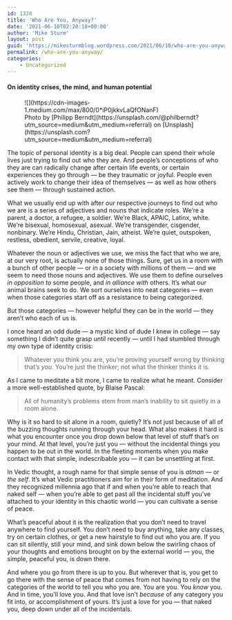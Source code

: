 ```yaml
---
id: 1320
title: 'Who Are You, Anyway?'
date: '2021-06-10T02:20:18+00:00'
author: 'Mike Sturm'
layout: post
guid: 'https://mikesturmblog.wordpress.com/2021/06/10/who-are-you-anyway/'
permalink: /who-are-you-anyway/
categories:
    - Uncategorized
---
```


#### On identity crises, the mind, and human potential

<figure class="wp-caption">![](https://cdn-images-1.medium.com/max/800/0*iP0jkkvLaQfONanF)<figcaption class="wp-caption-text">Photo by [Philipp Berndt](https://unsplash.com/@philberndt?utm_source=medium&utm_medium=referral) on [Unsplash](https://unsplash.com?utm_source=medium&utm_medium=referral)</figcaption></figure>The topic of personal identity is a big deal. People can spend their whole lives just trying to find out who they are. And people’s conceptions of who they are can radically change after certain life events, or certain experiences they go through — be they traumatic or joyful. People even actively work to change their idea of themselves — as well as how others see them — through sustained action.

What we usually end up with after our respective journeys to find out who we are is a series of adjectives and nouns that indicate roles. We’re a parent, a doctor, a refugee, a soldier. We’re Black, APAIC, Latinx, white. We’re bisexual, homosexual, asexual. We’re transgender, cisgender, nonbinary. We’re Hindu, Christian, Jain, atheist. We’re quiet, outspoken, restless, obedient, servile, creative, loyal.

Whatever the noun or adjectives we use, we miss the fact that who we are, at our very root, is actually none of those things. Sure, get us in a room with a bunch of other people — or in a society with millions of them — and we seem to need those nouns and adjectives. We use them to define ourselves *in opposition to* some people, and *in alliance with* others. It’s what our animal brains seek to do. We sort ourselves into neat categories — even when those categories start off as a resistance to being categorized.

But those categories — however helpful they can be in the world — they aren’t who each of us is.

I once heard an odd dude — a mystic kind of dude I knew in college — say something I didn’t quite grasp until recently — until I had stumbled through my own type of identity crisis:

> Whatever you think you are, you’re proving yourself wrong by thinking that’s *you*. You’re just the thinker; not what the thinker thinks it is.

As I came to meditate a bit more, I came to realize what he meant. Consider a more well-established quote, by Blaise Pascal:

> All of humanity’s problems stem from man’s inability to sit quietly in a room alone.

Why is it so hard to sit alone in a room, quietly? It’s not just because of all of the buzzing thoughts running through your head. What also makes it hard is what you encounter once you drop down below that level of stuff that’s on your mind. At that level, you’re just you — without the incidental things you happen to be out in the world. In the fleeting moments when you make contact with that simple, indescribable *you* — it can be unsettling at first.

In Vedic thought, a rough name for that simple sense of you is *atman* — or *the self*. It’s what Vedic practitioners aim for in their form of meditation. And they recognized millennia ago that if and when you’re able to reach that naked self — when you’re able to get past all the incidental stuff you’ve attached to your identity in this chaotic world — you can cultivate a sense of peace.

What’s peaceful about it is the realization that you don’t need to travel anywhere to find yourself. You don’t need to buy anything, take any classes, try on certain clothes, or get a new hairstyle to find out who you are. If you can sit silently, still your mind, and sink down below the swirling chaos of your thoughts and emotions brought on by the external world — you, the simple, peaceful you, is down there.

And where you go from there is up to you. But wherever that is, you get to go there with the sense of peace that comes from not having to rely on the categories of the world to tell you who you are. You are you. You *know* you. And in time, you’ll love you. And that love isn’t *because* of any category you fit into, or accomplishment of yours. It’s just a love for you — that naked you, deep down under all of the incidentals.